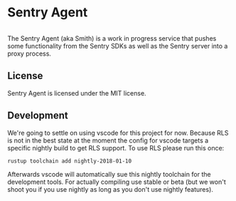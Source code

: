 # Sentry Agent

<a href="https://travis-ci.org/getsentry/sentry-agent"><img src="https://travis-ci.org/getsentry/sentry-agent.svg?branch=master" alt=""></a>

The Sentry Agent (aka Smith) is a work in progress service that pushes some
functionality from the Sentry SDKs as well as the Sentry server into a proxy process.

## License

Sentry Agent is licensed under the MIT license.

## Development

We're going to settle on using vscode for this project for now.  Because RLS is not
in the best state at the moment the config for vscode targets a specific nightly
build to get RLS support.  To use RLS please run this once:

    rustup toolchain add nightly-2018-01-10

Afterwards vscode will automatically sue this nightly toolchain for the development
tools.  For actually compiling use stable or beta (but we won't shoot you if you use
nightly as long as you don't use nightly features).
